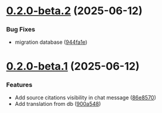 # [0.2.0-beta.2](https://github.com/apercky/documinds/compare/v0.2.0-beta.1...v0.2.0-beta.2) (2025-06-12)


### Bug Fixes

* migration database ([944fa1e](https://github.com/apercky/documinds/commit/944fa1e72fe3853d9c82b80c7341159b9874291e))

# [0.2.0-beta.1](https://github.com/apercky/documinds/compare/v0.1.1-beta.7...v0.2.0-beta.1) (2025-06-12)


### Features

* Add source citations visibility in chat message ([86e8570](https://github.com/apercky/documinds/commit/86e8570a5951c9b6ded8dd2d0eca900559259bcd))
* Add translation from db ([900a548](https://github.com/apercky/documinds/commit/900a548c0f0431786f1feeb7fd5637bde1bb890e))
